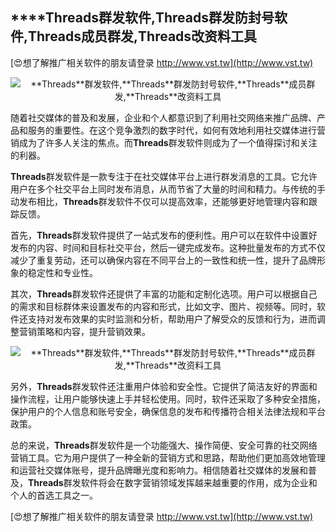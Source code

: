 ## ****Threads**群发软件,**Threads**群发防封号软件,**Threads**成员群发,**Threads**改资料工具**

[😍想了解推广相关软件的朋友请登录 http://www.vst.tw](http://www.vst.tw)

 <center><img src="https://vst.tw/MP4/tuiguang/png/0.png" alt="**Threads**群发软件,**Threads**群发防封号软件,**Threads**成员群发,**Threads**改资料工具"></center>

随着社交媒体的普及和发展，企业和个人都意识到了利用社交网络来推广品牌、产品和服务的重要性。在这个竞争激烈的数字时代，如何有效地利用社交媒体进行营销成为了许多人关注的焦点。而**Threads**群发软件则成为了一个值得探讨和关注的利器。

**Threads**群发软件是一款专注于在社交媒体平台上进行群发消息的工具。它允许用户在多个社交平台上同时发布消息，从而节省了大量的时间和精力。与传统的手动发布相比，**Threads**群发软件不仅可以提高效率，还能够更好地管理内容和跟踪反馈。

首先，**Threads**群发软件提供了一站式发布的便利性。用户可以在软件中设置好发布的内容、时间和目标社交平台，然后一键完成发布。这种批量发布的方式不仅减少了重复劳动，还可以确保内容在不同平台上的一致性和统一性，提升了品牌形象的稳定性和专业性。

其次，**Threads**群发软件还提供了丰富的功能和定制化选项。用户可以根据自己的需求和目标群体来设置发布的内容和形式，比如文字、图片、视频等。同时，软件还支持对发布效果的实时监测和分析，帮助用户了解受众的反馈和行为，进而调整营销策略和内容，提升营销效果。

 <center><img src="https://vst.tw/MP4/tuiguang/png/6.png" alt="**Threads**群发软件,**Threads**群发防封号软件,**Threads**成员群发,**Threads**改资料工具"></center>

另外，**Threads**群发软件还注重用户体验和安全性。它提供了简洁友好的界面和操作流程，让用户能够快速上手并轻松使用。同时，软件还采取了多种安全措施，保护用户的个人信息和账号安全，确保信息的发布和传播符合相关法律法规和平台政策。

总的来说，**Threads**群发软件是一个功能强大、操作简便、安全可靠的社交网络营销工具。它为用户提供了一种全新的营销方式和思路，帮助他们更加高效地管理和运营社交媒体账号，提升品牌曝光度和影响力。相信随着社交媒体的发展和普及，**Threads**群发软件将会在数字营销领域发挥越来越重要的作用，成为企业和个人的首选工具之一。

[😍想了解推广相关软件的朋友请登录 http://www.vst.tw](http://www.vst.tw)




